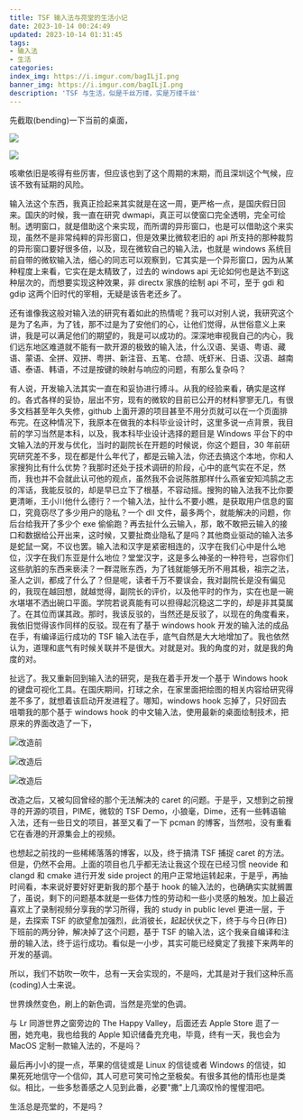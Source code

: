 ```yaml
---
title: TSF 输入法与亮堂的生活小记
date: 2023-10-14 00:24:49
updated: 2023-10-14 01:31:45
tags:
- 输入法
- 生活
categories:
index_img: https://i.imgur.com/bagILjI.png
banner_img: https://i.imgur.com/bagILjI.png
description: 'TSF 与生活，似是千丝万缕，实是万缕千丝'
---
```


先截取(bending)一下当前的桌面，

![](https://i.imgur.com/xZ4Ti3q.png)

![](https://i.imgur.com/Xi7TqeW.png)

咳嗽依旧是咳得有些厉害，但应该也到了这个周期的末期，而且深圳这个气候，应该不致有延期的风险。

输入法这个东西，我真正捡起来其实就是在这一周，更严格一点，是国庆假日回来。国庆的时候，我一直在研究 dwmapi，真正可以使窗口完全透明，完全可绘制。透明窗口，就是借助这个来实现，而所谓的异形窗口，也是可以借助这个来实现，虽然不是非常纯粹的异形窗口，但是效果比微软老旧的 api 所支持的那种裁剪的异形窗口要好很多倍，以及，现在微软自己的输入法，也就是 windows 系统目前自带的微软输入法，细心的同志可以观察到，它其实是一个异形窗口，因为从某种程度上来看，它实在是太精致了，过去的 windows api 无论如何也是达不到这种层次的，而想要实现这种效果，非 directx 家族的绘制 api 不可，至于 gdi 和 gdip 这两个旧时代的宰相，无疑是该告老还乡了。

还有谁像我这般对输入法的研究有着如此的热情呢？我可以对别人说，我研究这个是为了名声，为了钱，那不过是为了安他们的心，让他们觉得，从世俗意义上来讲，我是可以满足他们的期望的，我是可以成功的。深深地审视我自己的内心，我们远东地区难道就不能有一款开源的极致的输入法，什么汉语、吴语、粤语、藏语、蒙语、全拼、双拼、粤拼、新注音、五笔、仓颉、呒虾米、日语、汉语、越南语、泰语、韩语，不过是按键的映射与响应的问题，有那么复杂吗？

有人说，开发输入法其实一直在和妥协进行搏斗。从我的经验来看，确实是这样的。各式各样的妥协，层出不穷，现有的微软的目前已公开的材料寥寥无几，有很多文档甚至年久失修，github 上面开源的项目甚至不用分页就可以在一个页面排布完。在这种情况下，我原本在做我的本科毕业设计时，这里多说一点背景，我目前的学习当然是本科，以及，我本科毕业设计选择的题目是 Windows 平台下的中文输入法的开发与优化，当时的副院长在开题的时候说，你这个题目，30 年前研究研究差不多，现在都是什么年代了，都是云输入法，你还去搞这个本地，你和人家搜狗比有什么优势？我那时还处于技术调研的阶段，心中的底气实在不足，然而，我也并不会就此认可他的观点，虽然我不会说陈胜那样什么燕雀安知鸿鹄之志的浑话，我能反驳的，却是早已立下了根基，不容动摇。搜狗的输入法我不比你要更清晰，王小川他什么德行？一个输入法，扯什么不要小瞧，是获取用户信息的窗口，究竟窃尽了多少用户的隐私？一个 dll 文件，最多两个，就能解决的问题，你后台给我开了多少个 exe 偷偷跑？再去扯什么云输入，那，敢不敢把云输入的接口和数据给公开出来，这时候，又要扯商业隐私了是吗？其他商业驱动的输入法多是蛇鼠一窝，不议也罢。输入法和汉字是紧密相连的，汉字在我们心中是什么地位，汉字在我们东亚是什么地位？堂堂汉字，这是多么神圣的一种符号，岂容你们这些肮脏的东西来亵渎？一群混账东西，为了钱就能够无所不用其极，祖宗之法，圣人之训，都成了什么了？但是呢，读者千万不要误会，我对副院长是没有偏见的，我现在越回想，就越觉得，副院长的评价，以及他平时的作为，实在也是一碗水堪堪不洒出碗口平面。学院若说真能有可以担得起沉稳这二字的，却是非其莫属了。在其位而谋其政。那时，我该反驳的，当然还是反驳了，以现在的角度看来，我依旧觉得该作同样的反驳。现在有了基于 windows hook 开发的输入法的成品在手，有编译运行成功的 TSF 输入法在手，底气自然是大大地增加了。我也依然认为，道理和底气有时候关联并不是很大。对就是对。我的角度的对，就是我的角度的对。

扯远了。我又重新回到输入法的研究，是我在着手开发一个基于 Windows hook 的键盘可视化工具。在国庆期间，打球之余，在家里面把绘图的相关内容给研究得差不多了，就想着该启动开发进程了。哪知，windows hook 忘掉了，只好回去咀嚼我的那个基于 windows hook 的中文输入法，使用最新的桌面绘制技术，把原来的界面改造了一下，

![改造前](https://i.imgur.com/vkPSR08.png)

![改造后](https://i.imgur.com/T5gFzko.png)

![改造后](https://i.imgur.com/qaxNu5T.png)

改造之后，又被勾回曾经的那个无法解决的 caret 的问题。于是乎，又想到之前搜寻的开源的项目，PIME，微软的 TSF Demo，小狼毫，Dime，还有一些韩语输入法，还有一些日文的项目，甚至又看了一下 pcman 的博客，当然啦，没有重看它在香港的开源集会上的视频。

也想起之前找的一些稀稀落落的博客，以及，终于搞清 TSF 捕捉 caret 的方法。但是，仍然不会用。上面的项目也几乎都无法让我这个现在已经习惯 neovide 和 clangd 和 cmake 进行开发 side project 的用户正常地运转起来，于是乎，再抽时间看，本来说好要好好更新我的那个基于 hook 的输入法的，也确确实实就搁置了，虽说，剩下的问题基本就是一些体力性的劳动和一些小灵感的触发。加上最近喜欢上了录制视频分享我的学习所得，我的 study in public level 更进一层，于是，去探索 TSF 的欲望愈加强烈，此消彼长，起起伏伏之下，终于与今日(昨日)下班前的两分钟，解决掉了这个问题，基于 TSF 的输入法，这个我亲自编译和注册的输入法，终于运行成功。看似是一小步，其实可能已经奠定了我接下来两年的开发的基调。

所以，我们不妨吹一吹牛，总有一天会实现的，不是吗，尤其是对于我们这种乐高(coding)人士来说。

世界焕然变色，刷上的新色调，当然是亮堂的色调。

与 Lr 同游世界之窗旁边的 The Happy Valley，后面还去 Apple Store 逛了一圈，她充电，我也给我的 Apple 知识储备充充电，毕竟，终有一天，我也会为 MacOS 定制一款输入法的，不是吗？

最后再小小的提一点，苹果的信徒或是 Linux 的信徒或者 Windows 的信徒，如果死死地信守一个信仰，其人可悲可笑可怜之至极矣。有很多其他的情形也是类似。相比，一些多愁善感之人见到此番，必要"撒"上几滴叹怜的惺惺泪吧。

生活总是亮堂的，不是吗？


